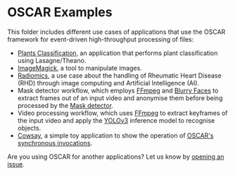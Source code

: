 # OSCAR Examples

This folder includes different use cases of applications that use the OSCAR
framework for event-driven high-throughput processing of files:

* [Plants Classification](https://github.com/indigo-dc/plant-classification-theano),
    an application that performs plant classification using Lasagne/Theano.
* [ImageMagick](https://www.imagemagick.org), a tool to manipulate images.
* [Radiomics](https://github.com/eubr-atmosphere/radiomics), a use case about
    the handling of Rheumatic Heart Disease (RHD) through image computing and
    Artificial Intelligence (AI).
* Mask detector workflow, which employs [FFmpeg](https://ffmpeg.org/) and
    [Blurry Faces](https://github.com/asmaamirkhan/BlurryFaces) to extract frames
    out of an input video and anonymise them before being processed by the
[Mask detector](https://github.com/adityap27/face-mask-detector).
* Video processing workflow, which uses [FFmpeg](https://ffmpeg.org/) to
    extract keyframes of the input video and apply the
    [YOLOv3](https://pjreddie.com/darknet/yolo/) inference model to recognise
    objects.
* [Cowsay](https://en.wikipedia.org/wiki/Cowsay), a simple toy application to
    show the operation of
    [OSCAR's synchronous invocations](https://docs.oscar.grycap.net/invoking/#synchronous-invocations).

Are you using OSCAR for another applications? Let us know by
[opening an issue](https://github.com/grycap/oscar/issues).
